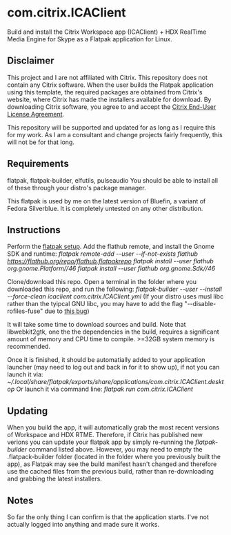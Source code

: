 # com.citrix.ICAClient
Build and install the Citrix Workspace app (ICAClient) + HDX RealTime Media Engine for Skype as a Flatpak application for Linux.

## Disclaimer
This project and I are not affiliated with Citrix. This repository does not contain any Citrix software. When the user builds the Flatpak application using this template, the required packages are obtained from Citrix's website, where Citrix has made the installers available for download. By downloading Citrix software, you agree to and accept the [Citrix End-User License Agreement](https://www.cloud.com/content/dam/cloud/documents/legal/end-user-agreement.pdf).

This repository will be supported and updated for as long as I require this for my work. As I am a consultant and change projects fairly frequently, this will not be for that long.

## Requirements
flatpak, flatpak-builder, elfutils, pulseaudio
You should be able to install all of these through your distro's package manager.

This flatpak is used by me on the latest version of Bluefin, a variant of Fedora Silverblue. It is completely untested on any other distribution.

## Instructions
Perform the [flatpak setup](https://flatpak.org/setup/).
Add the flathub remote, and install the Gnome SDK and runtime:
*flatpak remote-add --user --if-not-exists flathub https://flathub.org/repo/flathub.flatpakrepo
flatpak install --user flathub org.gnome.Platform//46
flatpak install --user flathub org.gnome.Sdk//46*

Clone/download this repo. Open a terminal in the folder where you downloaded this repo, and run the following:
*flatpak-builder --user --install --force-clean icaclient com.citrix.ICAClient.yml*
(If your distro uses musl libc rather than the tyipcal GNU libc, you may have to add the flag "--disable-rofiles-fuse" due to [this bug](https://github.com/flatpak/flatpak-builder/issues/329))

It will take some time to download sources and build. Note that libwebkit2gtk, one the the dependencies in the build, requires a significant amount of memory and CPU time to compile. >=32GB system memory is recommended.

Once it is finished, it should be automatially added to your application launcher (may need to log out and back in for it to show up), if not you can launch it via:
*~/.local/share/flatpak/exports/share/applications/com.citrix.ICAClient.desktop*
Or launch it via command line:
*flatpak run com.citrix.ICAClient*

## Updating
When you build the app, it will automatically grab the most recent versions of Workspace and HDX RTME. Therefore, if Citrix has published new verions you can update your flatpak app by simply re-running the *flatpak-builder* command listed above. However, you may need to empty the .flatpack-builder folder (located in the folder where you previously built the app), as Flatpak may see the build manifest hasn't changed and therefore use the cached files from the previous build, rather than re-downloading and grabbing the latest installers.

## Notes
So far the only thing I can confirm is that the application starts. I've not actually logged into anything and made sure it works.
